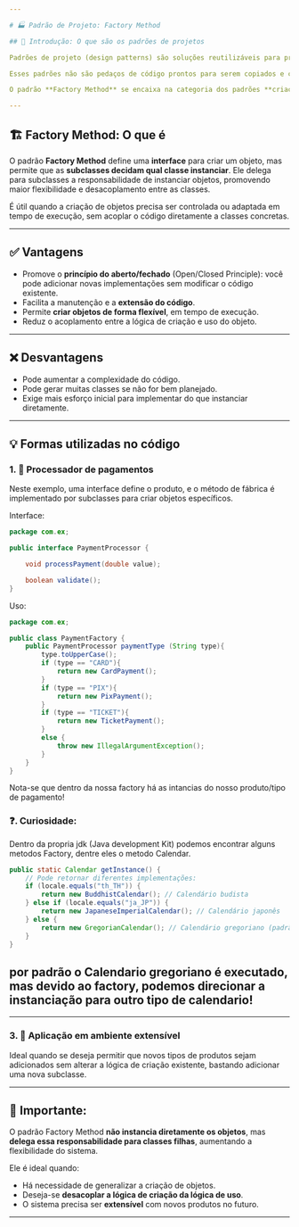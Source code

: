 ```yaml
---

# 🏭 Padrão de Projeto: Factory Method

## 📌 Introdução: O que são os padrões de projetos

Padrões de projeto (design patterns) são soluções reutilizáveis para problemas recorrentes no desenvolvimento de software. Eles representam boas práticas adotadas por desenvolvedores experientes e ajudam a tornar o código mais compreensível, reutilizável e fácil de manter.

Esses padrões não são pedaços de código prontos para serem copiados e colados, mas sim estruturas e ideias que guiam a implementação de soluções. Existem diversas categorias, como **padrões criacionais**, **estruturais** e **comportamentais**.

O padrão **Factory Method** se encaixa na categoria dos padrões **criacionais**, pois lida com a criação de objetos.

---
```


## 🏗️ Factory Method: O que é

O padrão **Factory Method** define uma **interface** para criar um objeto, mas permite que as **subclasses decidam qual classe instanciar**. Ele delega para subclasses a responsabilidade de instanciar objetos, promovendo maior flexibilidade e desacoplamento entre as classes.

É útil quando a criação de objetos precisa ser controlada ou adaptada em tempo de execução, sem acoplar o código diretamente a classes concretas.

---

## ✅ Vantagens

* Promove o **princípio do aberto/fechado** (Open/Closed Principle): você pode adicionar novas implementações sem modificar o código existente.
* Facilita a manutenção e a **extensão do código**.
* Permite **criar objetos de forma flexível**, em tempo de execução.
* Reduz o acoplamento entre a lógica de criação e uso do objeto.

---

## ❌ Desvantagens

* Pode aumentar a complexidade do código.
* Pode gerar muitas classes se não for bem planejado.
* Exige mais esforço inicial para implementar do que instanciar diretamente.

---

## 💡 Formas utilizadas no código

### 1. 💸 Processador de pagamentos

Neste exemplo, uma interface define o produto, e o método de fábrica é implementado por subclasses para criar objetos específicos.

Interface:
```Java
package com.ex;

public interface PaymentProcessor {

    void processPayment(double value);

    boolean validate();
}
```

Uso:

```Java
package com.ex;

public class PaymentFactory {
    public PaymentProcessor paymentType (String type){
        type.toUpperCase();
        if (type == "CARD"){
            return new CardPayment();
        }
        if (type == "PIX"){
            return new PixPayment();
        }
        if (type == "TICKET"){
            return new TicketPayment();
        }
        else {
            throw new IllegalArgumentException();
        }
    }
}
```
Nota-se que dentro da nossa factory há as intancias do nosso produto/tipo de pagamento!

### ❓. Curiosidade: 
Dentro da propria jdk (Java development Kit) podemos encontrar alguns metodos Factory, dentre eles o metodo Calendar.

```Java
public static Calendar getInstance() {
    // Pode retornar diferentes implementações:
    if (locale.equals("th_TH")) {
        return new BuddhistCalendar(); // Calendário budista
    } else if (locale.equals("ja_JP")) {
        return new JapaneseImperialCalendar(); // Calendário japonês
    } else {
        return new GregorianCalendar(); // Calendário gregoriano (padrão)
    }
}
```

por padrão o Calendario gregoriano é executado, mas devido ao factory, podemos direcionar a instanciação para outro tipo de calendario!
---


---

### 3. 🧵 Aplicação em ambiente extensível

Ideal quando se deseja permitir que novos tipos de produtos sejam adicionados sem alterar a lógica de criação existente, bastando adicionar uma nova subclasse.

---

## 📢 Importante:

O padrão Factory Method **não instancia diretamente os objetos**, mas **delega essa responsabilidade para classes filhas**, aumentando a flexibilidade do sistema.

Ele é ideal quando:

* Há necessidade de generalizar a criação de objetos.
* Deseja-se **desacoplar a lógica de criação da lógica de uso**.
* O sistema precisa ser **extensível** com novos produtos no futuro.

---
